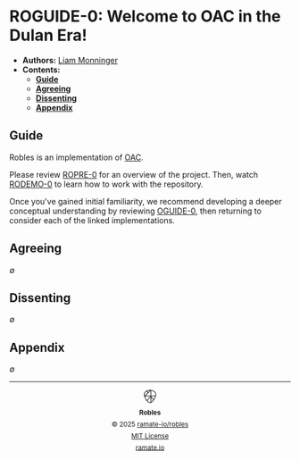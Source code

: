 # ROGUIDE-0: Welcome to OAC in the Dulan Era!
- **Authors:** [Liam Monninger](mailto:liam@ramate.io)
- **Contents:**
  - **[Guide](#guide)**
  - **[Agreeing](#agreeing)**
  - **[Dissenting](#dissenting)**
  - **[Appendix](#appendix)**

## Guide
Robles is an implementation of [OAC](https://github.com/ramate-io/oac).

Please review [ROPRE-0](/ropre/roera-000-000-000-dulan/ropre-000-000-000/README.md) for an overview of the project. Then, watch [RODEMO-0](/rodemo/roera-000-000-000-dulan/rodemo-000-000-000/README.md) to learn how to work with the repository.

Once you've gained initial familiarity, we recommend developing a deeper conceptual understanding by reviewing [OGUIDE-0](https://github.com/ramate-io/oac/tree/main/oguide/oera-000-000-000-dulan/oguide-000-000-000), then returning to consider each of the linked implementations.

## Agreeing
$\emptyset$

## Dissenting
$\emptyset$

## Appendix
$\emptyset$

<!--ROBLES FOOTER: DO NOT REMOVE THIS LINE-->
---

<div align="center">
  <picture>
    <source srcset="/assets/robles-inverted-transparent.png" media="(prefers-color-scheme: dark)">
    <img height="24" src="/assets/robles-transparent.png" alt="Robles"/>
  </picture>
  <br/>
  <sub>
    <b>Robles</b>
    <br/>
    &copy; 2025 <a href="https://github.com/ramate-io/robles">ramate-io/robles</a>
    <br/>
    <a href="https://github.com/ramate-io/robles/blob/main/LICENSE">MIT License</a>
    <br/>
    <a href="https://www.ramate.io">ramate.io</a>
  </sub>
</div>
